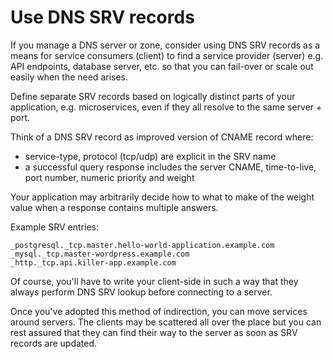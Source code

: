 # Use DNS SRV records

If you manage a DNS server or zone, consider using DNS SRV records
as a means for service consumers (client) to find a service provider 
(server) e.g. API endpoints, database server, etc. so that you can
fail-over or scale out easily when the need arises.

Define separate SRV records based on logically distinct parts
of your application, e.g. microservices,  even if they all resolve
to the same server + port.

Think of a DNS SRV record as improved version of CNAME record where:

- service-type, protocol (tcp/udp) are explicit in the SRV name
- a successful query response includes the server CNAME, time-to-live,
  port number, numeric priority and weight

Your application may arbitrarily decide how to what to make of the
weight value when a response contains multiple answers.

Example SRV entries:

```
_postgresql._tcp.master.hello-world-application.example.com
_mysql._tcp.master-wordpress.example.com
_http._tcp.api.killer-app.example.com
```

Of course, you'll have to write your client-side in such a way that
they always perform DNS SRV lookup before connecting to a server.

Once you've adopted this method of indirection, you can move services
around servers.  The clients may be scattered all over the place  but
you can rest assured that they can find their way to the server
as soon as SRV records are updated.

